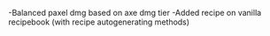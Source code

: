 -Balanced paxel dmg based on axe dmg tier
-Added recipe on vanilla recipebook (with recipe autogenerating methods)